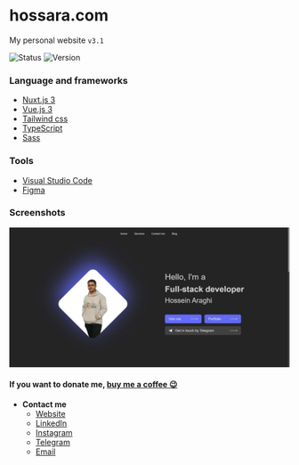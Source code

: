 # hossara.com
My personal website `v3.1`

![Status](https://img.shields.io/badge/Status-release-green)
![Version](https://img.shields.io/badge/Version-v3.1-blue)

### Language and frameworks
- [Nuxt.js 3](https://nuxt.com/)
- [Vue.js 3](https://vuejs.org/)
- [Tailwind css](https://tailwindcss.com/)
- [TypeScript](https://www.typescriptlang.org/)
- [Sass](https://sass-lang.com/)

### Tools
- [Visual Studio Code](https://code.visualstudio.com/)
- [Figma](https://www.figma.com/)

### Screenshots
![Screenshot](./Screenshot.jpg)

#### If you want to donate me, [buy me a coffee 😉](https://coffeebede.ir/hossara)

- **Contact me**
  - [Website](https://hossara.com)
  - [LinkedIn](https://linkedin.com/in/hossara)
  - [Instagram](https://instagram.com/hossara.dev)
  - [Telegram](https://t.me/hossara_dev)
  - [Email](mailto:hoseinaraghi84@gmail.com)